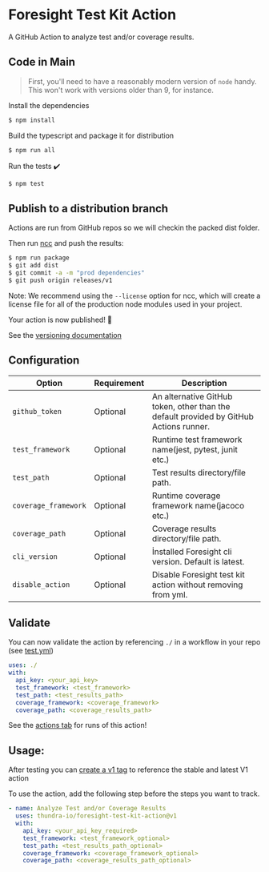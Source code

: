 # Foresight Test Kit Action

A GitHub Action to analyze test and/or coverage results.

## Code in Main

> First, you'll need to have a reasonably modern version of `node` handy. This won't work with versions older than 9, for instance.

Install the dependencies  
```bash
$ npm install
```

Build the typescript and package it for distribution
```bash
$ npm run all
```

Run the tests :heavy_check_mark:  
```bash
$ npm test
```

## Publish to a distribution branch

Actions are run from GitHub repos so we will checkin the packed dist folder. 

Then run [ncc](https://github.com/zeit/ncc) and push the results:
```bash
$ npm run package
$ git add dist
$ git commit -a -m "prod dependencies"
$ git push origin releases/v1
```

Note: We recommend using the `--license` option for ncc, which will create a license file for all of the production node modules used in your project.

Your action is now published! :rocket: 

See the [versioning documentation](https://github.com/actions/toolkit/blob/master/docs/action-versioning.md)


## Configuration

| Option                | Requirement       | Description
| ---                   | ---               | ---
| `github_token`        | Optional          | An alternative GitHub token, other than the default provided by GitHub Actions runner.
| `test_framework`      | Optional          | Runtime test framework name(jest, pytest, junit etc.)
| `test_path`       | Optional              | Test results directory/file path.
| `coverage_framework`      | Optional          | Runtime coverage framework name(jacoco etc.)
| `coverage_path`       | Optional              | Coverage results directory/file path.
| `cli_version`       | Optional              | İnstalled Foresight cli version. Default is latest.
| `disable_action`       | Optional              | Disable Foresight test kit action without removing from yml.

## Validate

You can now validate the action by referencing `./` in a workflow in your repo (see [test.yml](.github/workflows/test.yml))

```yaml
uses: ./
with:
  api_key: <your_api_key>
  test_framework: <test_framework>
  test_path: <test_results_path>
  coverage_framework: <coverage_framework>
  coverage_path: <coverage_results_path>
```

See the [actions tab](https://github.com/actions/typescript-action/actions) for runs of this action!

## Usage:

After testing you can [create a v1 tag](https://github.com/actions/toolkit/blob/master/docs/action-versioning.md) to reference the stable and latest V1 action

To use the action, add the following step before the steps you want to track.

```yaml
- name: Analyze Test and/or Coverage Results
  uses: thundra-io/foresight-test-kit-action@v1
  with:
    api_key: <your_api_key_required>
    test_framework: <test_framework_optional>
    test_path: <test_results_path_optional>
    coverage_framework: <coverage_framework_optional>
    coverage_path: <coverage_results_path_optional>
```